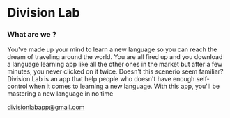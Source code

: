 # Division Lab
### What are we ?
You've made up your mind to learn a new language so you can reach the dream of traveling around the world. You are all fired up and you download a language learning app like all the other ones in the market but after a few minutes, you never clicked on it twice. Doesn't this scenerio seem familiar? 
Division Lab is an app that help people who doesn't have enough self-control when it comes to learning a new language. With this app, you'll be mastering a new language in no time

<divisionlabapp@gmail.com>